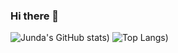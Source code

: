 ### Hi there 👋

![Junda's GitHub stats](https://github-readme-stats-gold-alpha.vercel.app/api?username=jundachen10&show_icons=true&theme=radical&hide_rank=true'))
![Top Langs](https://github-readme-stats.vercel.app/api/top-langs/?username=jundachen10&layout=compact&theme=radical))

<!--
**jundachen10/jundachen10** is a ✨ _special_ ✨ repository because its `README.md` (this file) appears on your GitHub profile.

Here are some ideas to get you started:

- 🔭 I’m currently working on ...
- 🌱 I’m currently learning ...
- 👯 I’m looking to collaborate on ...
- 🤔 I’m looking for help with ...
- 💬 Ask me about ...
- 📫 How to reach me: ...
- 😄 Pronouns: ...
- ⚡ Fun fact: ...
-->
